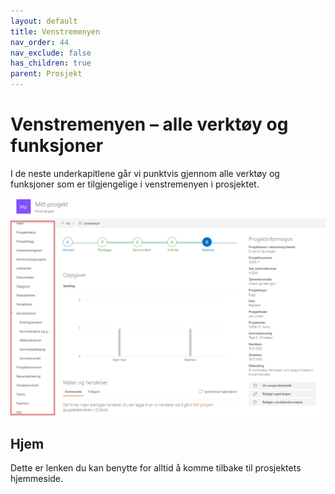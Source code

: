```yaml
---
layout: default
title: Venstremenyen
nav_order: 44
nav_exclude: false
has_children: true
parent: Prosjekt
---
```


# Venstremenyen – alle verktøy og funksjoner

I de neste underkapitlene går vi punktvis gjennom alle verktøy og
funksjoner som er tilgjengelige i venstremenyen i prosjektet.

![](./media/image48.png)

## Hjem

Dette er lenken du kan benytte for alltid å komme tilbake til
prosjektets hjemmeside.
